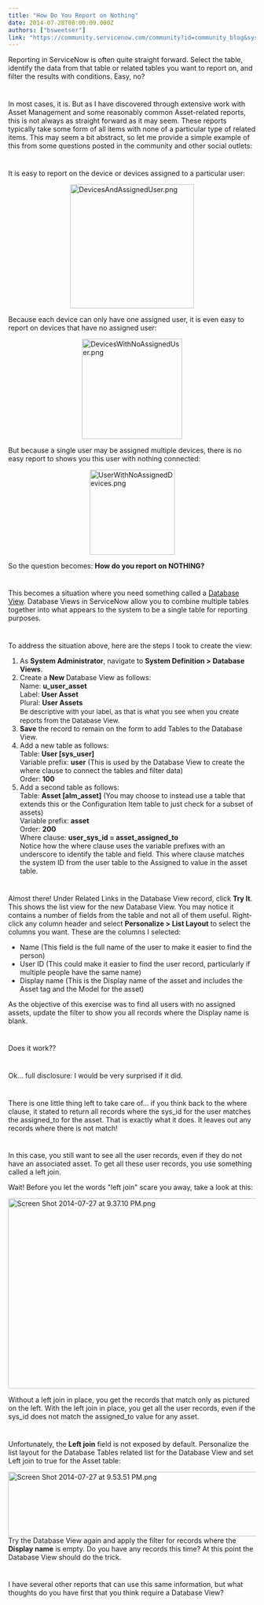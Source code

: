 ```yaml
---
title: "How Do You Report on Nothing"
date: 2014-07-28T08:00:09.000Z
authors: ["bsweetser"]
link: "https://community.servicenow.com/community?id=community_blog&sys_id=aface625dbd0dbc01dcaf3231f961963"
---
```

<p>Reporting in ServiceNow is often quite straight forward. Select the table, identify the data from that table or related tables you want to report on, and filter the results with conditions. Easy, no?</p><p style="min-height: 8pt; height: 8pt; padding: 0px;">  </p><p>In most cases, it is. But as I have discovered through extensive work with Asset Management and some reasonably common Asset-related reports, this is not always as straight forward as it may seem. These reports typically take some form of all items with none of a particular type of related items. This may seem a bit abstract, so let me provide a simple example of this from some questions posted in the community and other social outlets:</p><p style="min-height: 8pt; height: 8pt; padding: 0px;">  </p><p>It is easy to report on the device or devices assigned to a particular user:</p><p><a _jive_internal="true" href="/servlet/JiveServlet/showImage/38-3278-12104/DevicesAndAssignedUser.png"><img  alt="DevicesAndAssignedUser.png" class="jive-image image-3" height="279" src="95184d0adb1413043eb27a9e0f961917.iix" style="height: auto; display: block; margin-left: auto; margin-right: auto;" width="252"/></a></p><p>Because each device can only have one assigned user, it is even easy to report on devices that have no assigned user:</p><p><a _jive_internal="true" href="/servlet/JiveServlet/showImage/38-3278-12102/DevicesWithNoAssignedUser.png"><img  alt="DevicesWithNoAssignedUser.png" class="image-1 jive-image" height="279" src="c9278ccadb9cd3041dcaf3231f96193c.iix" style="height: auto; display: block; margin-left: auto; margin-right: auto;" width="204"/></a></p><p>But because a single user may be assigned multiple devices, there is no easy report to shows you this user with nothing connected:</p><p><a _jive_internal="true" href="/servlet/JiveServlet/showImage/38-3278-12103/UserWithNoAssignedDevices.png"><img  alt="UserWithNoAssignedDevices.png" class="jive-image image-2" height="119" src="1a73237ddbd85b048c8ef4621f9619d7.iix" style="height: auto; display: block; margin-left: auto; margin-right: auto;" width="173"/></a></p><p>So the question becomes: <strong>How do you report on NOTHING?</strong></p><p style="min-height: 8pt; height: 8pt; padding: 0px;">  </p><p>This becomes a situation where you need something called a <a title="k-external-small" class="jive-link-external-small" href="http://wiki.servicenow.com/index.php?title=Database_Views" rel="nofollow" target="_blank">Database View</a>. Database Views in ServiceNow allow you to combine multiple tables together into what appears to the system to be a single table for reporting purposes.</p><p style="min-height: 8pt; height: 8pt; padding: 0px;">  </p><p>To address the situation above, here are the steps I took to create the view:</p><ol><li>As <strong>System Administrator</strong>, navigate to <strong>System Definition &gt; Database Views</strong>.</li><li>Create a <strong>New </strong>Database View as follows:<br/>Name: <strong>u_user_asset</strong><br/>Label: <strong>User Asset</strong><br/>Plural: <strong>User Assets</strong><br/><span style="font-size: 10pt; line-height: 1.5em;">Be descriptive with your label, as that is what you see when you create reports from the Database View.</span></li><li><strong>Save</strong> the record to remain on the form to add Tables to the Database View.</li><li>Add a new table as follows:<br/>Table: <strong>User [sys_user]</strong><br/>Variable prefix: <strong>user</strong> (This is used by the Database View to create the where clause to connect the tables and filter data)<br/>Order: <strong>100</strong></li><li>Add a second table as follows:<br/>Table: <strong>Asset [alm_asset]</strong> (You may choose to instead use a table that extends this or the Configuration Item table to just check for a subset of assets)<br/>Variable prefix: <strong>asset</strong><br/>Order: <strong>200</strong><br/>Where clause: <strong>user_sys_id = asset_assigned_to</strong><br/>Notice how the where clause uses the variable prefixes with an underscore to identify the table and field. This where clause matches the system ID from the user table to the Assigned to value in the asset table.</li></ol><p style="min-height: 8pt; height: 8pt; padding: 0px;">  </p><p>Almost there! Under Related Links in the Database View record, click <strong>Try It</strong>. This shows the list view for the new Database View. You may notice it contains a number of fields from the table and not all of them useful. Right-click any column header and select <strong>Personalize &gt; List Layout</strong> to select the columns you want. These are the columns I selected:</p><ul><li>Name (This field is the full name of the user to make it easier to find the person)</li><li>User ID (This could make it easier to find the user record, particularly if multiple people have the same name)</li><li>Display name (This is the Display name of the asset and includes the Asset tag and the Model for the asset)</li></ul><p>As the objective of this exercise was to find all users with no assigned assets, update the filter to show you all records where the Display name is blank.</p><p style="min-height: 8pt; height: 8pt; padding: 0px;">  </p><p>Does it work??</p><p style="min-height: 8pt; height: 8pt; padding: 0px;">  </p><p>Ok... full disclosure: I would be very surprised if it did. </p><p style="min-height: 8pt; height: 8pt; padding: 0px;">  </p><p>There is one little thing left to take care of... if you think back to the where clause, it stated to return all records where the sys_id for the user matches the assigned_to for the asset. That is exactly what it does. It leaves out any records where there is not match!</p><p style="min-height: 8pt; height: 8pt; padding: 0px;">  </p><p>In this case, you still want to see all the user records, even if they do not have an associated asset. To get all these user records, you use something called a left join. </p><p>Wait! Before you let the words "left join" scare you away, take a look at this:</p><p><a _jive_internal="true" href="/servlet/JiveServlet/showImage/38-3278-12105/Screen Shot 2014-07-27 at 9.37.10 PM.png"><img  alt="Screen Shot 2014-07-27 at 9.37.10 PM.png" class="image-0 jive-image" height="601" src="2ad26802db50dfc068c1fb651f9619a1.iix" style="height: 387px; width: 620px; display: block; margin-left: auto; margin-right: auto;" width="962"/></a></p><p>Without a left join in place, you get the records that match only as pictured on the left. With the left join in place, you get all the user records, even if the sys_id does not match the assigned_to value for any asset.</p><p style="min-height: 8pt; height: 8pt; padding: 0px;">  </p><p>Unfortunately, the <strong>Left join</strong> field is not exposed by default. Personalize the list layout for the Database Tables related list for the Database View and set Left join to true for the Asset table:</p><p><a _jive_internal="true" href="/servlet/JiveServlet/showImage/38-3278-12106/Screen Shot 2014-07-27 at 9.53.51 PM.png"><img  alt="Screen Shot 2014-07-27 at 9.53.51 PM.png" class="image-1 jive-image" height="197" src="f1e38c4edbd85fc068c1fb651f961995.iix" style="height: 131px; width: 620px; display: block; margin-left: auto; margin-right: auto;" width="935"/></a>Try the Database View again and apply the filter for records where the <strong>Display name</strong> is empty. Do you have any records this time? At this point the Database View should do the trick.</p><p style="min-height: 8pt; height: 8pt; padding: 0px;">  </p><p>I have several other reports that can use this same information, but what thoughts do you have first that you think require a Database View?</p>